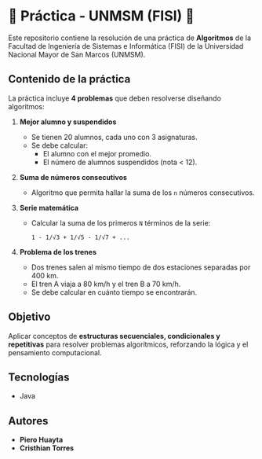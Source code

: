 # 📝 Práctica - UNMSM (FISI) 📝

Este repositorio contiene la resolución de una práctica de **Algoritmos** de la Facultad de Ingeniería de Sistemas e Informática (FISI) de la Universidad Nacional Mayor de San Marcos (UNMSM).  

## Contenido de la práctica

La práctica incluye **4 problemas** que deben resolverse diseñando algoritmos:

1. **Mejor alumno y suspendidos**  
   - Se tienen 20 alumnos, cada uno con 3 asignaturas.  
   - Se debe calcular:  
     - El alumno con el mejor promedio.  
     - El número de alumnos suspendidos (nota < 12).  

2. **Suma de números consecutivos**  
   - Algoritmo que permita hallar la suma de los `n` números consecutivos.  

3. **Serie matemática**  
   - Calcular la suma de los primeros `N` términos de la serie:  
     ```
     1 - 1/√3 + 1/√5 - 1/√7 + ...
     ```

4. **Problema de los trenes**  
   - Dos trenes salen al mismo tiempo de dos estaciones separadas por 400 km.  
   - El tren A viaja a 80 km/h y el tren B a 70 km/h.  
   - Se debe calcular en cuánto tiempo se encontrarán.  

## Objetivo

Aplicar conceptos de **estructuras secuenciales, condicionales y repetitivas** para resolver problemas algorítmicos, reforzando la lógica y el pensamiento computacional.

## Tecnologías
- Java  

## Autores

- **Piero Huayta**
- **Cristhian Torres**  

